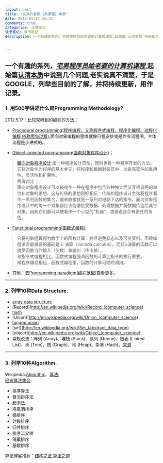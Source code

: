 ```yaml
---
layout: post
title: "认清计算机（系课程）本质"
date: 2012-05-17 20:52
comments: true
categories: 读书笔记
读书笔记: 读书笔记
description: 一个有趣的系列，宅男程序员给老婆的计算机课程,起始篇 认清本质 中说到几个问题,老实说真不清楚，于是GOOGLE，列举些目前的了解，并将持续更新，用作记录。


---
```

一个有趣的系列，[*宅男程序员给老婆的计算机课程*](http://developer.51cto.com/art/201203/321936.htm),起始篇[认清本质](http://developer.51cto.com/art/201202/314296.htm)中说到几个问题,老实说真不清楚，于是GOOGLE，列举些目前的了解，并将持续更新，用作记录。
---
### 1. 用500字讲述什么是Programming Methodology?  
2012.5.17：比较常听到的编程的方法：

*	[Procedural programming](http://en.wikipedia.org/wiki/Procedural_programming)([程序编程，又称程序式编程、程序化编程、过程化编程,俗称面向过程](http://zh.wikipedia.org/wiki/%E7%A8%8B%E5%BA%8F%E7%B7%A8%E7%A8%8B)),面向对象编程的思维就像日程安排或是作业流程图，主体流程是步进式的。

*	[Object-oriented programming](http://en.wikipedia.org/wiki/Object-oriented_programming)([面向对象程序设计](http://zh.wikipedia.org/wiki/%E9%9D%A2%E5%90%91%E5%AF%B9%E8%B1%A1%E7%A8%8B%E5%BA%8F%E8%AE%BE%E8%AE%A1))；  
>[面向对象程序设计](http://zh.wikipedia.org/wiki/%E9%9D%A2%E5%90%91%E5%AF%B9%E8%B1%A1%E7%A8%8B%E5%BA%8F%E8%AE%BE%E8%AE%A1):指一种程序设计范型，同时也是一种程序开发的方法。它将对象作为程序的基本单元，将程序和数据封装其中，以提高软件的重用性、灵活性和扩展性。  
两者对比：  
>面向对象程序设计可以被视作一种在程序中包含各种独立而又互相调用的单位和对象的思想，这与传统的思想刚好相反：传统的程序设计主张将程序看作一系列函数的集合，或者直接就是一系列对电脑下达的指令。面向对象程序设计中的每一个对象都应该能够接受数据、处理数据并将数据传达给其它对象，因此它们都可以被看作一个小型的“机器”，或者说是负有责任的角色。  

*	[Functional programming]()([函数式编程](http://zh.wikipedia.org/wiki/%E5%87%BD%E6%95%B8%E7%A8%8B%E5%BC%8F%E8%AA%9E%E8%A8%80));  
>它将电脑运算视为数学上的函数计算，并且避免状态以及可变资料。函数编程语言最重要的基础是 λ 演算（lambda calculus）。而且λ演算的函数可以接受函数当作输入（引数）和输出（传出值）。  
>和指令式编程相比，函数式编程强调函数的计算比指令的执行重要。  
和程序编程相比，函数式编程里，函数的计算可随时调用。  

*	其他：去[Programming paradigm](http://en.wikipedia.org/wiki/Programming_paradigm)([编程范型](http://zh.wikipedia.org/wiki/%E7%BC%96%E7%A8%8B%E8%8C%83%E5%9E%8B))查看更多。  
---
### 2. 列举10种Data Structure.  
* [array data structure](http://en.wikipedia.org/wiki/Array_data_structure)
* [Record](http://en.wikipedia.org/wiki/Record_(computer_science)
* [hash](http://en.wikipedia.org/wiki/Hash_table)
* [Union](http://en.wikipedia.org/wiki/Union_(computer_science)
* [tagged union](http://en.wikipedia.org/wiki/Tagged_union)
* [set](http://en.wikipedia.org/wiki/Set_(abstract_data_type)
* [object](http://en.wikipedia.org/wiki/Object_(computer_science)
* 常规说法：阵列 (Array)、堆栈 (Stack)、队列 (Queue)、链表 (Linked List)、树 (Tree)、图 (Graph)、堆 (Heap)、杂凑 (Hash)。[来源](http://zh.wikipedia.org/wiki/%E6%95%B0%E6%8D%AE%E7%BB%93%E6%9E%84)<!-- more -->
---
### 3. 列举10种Algorithm.  
Wikipedia:[Algorithm](http://en.wikipedia.org/wiki/Algorithm)、[算法](http://zh.wikipedia.org/wiki/%E7%AE%97%E6%B3%95);  
[经典算法集合](http://www.douban.com/group/topic/12416781/):  

* 排序算法
* 冒泡排序法
* 起泡法
* 鸡尾酒排序
* 桶排序
* 计数排序
* 归并排序
* 排序二叉树
* 鸽巢排序
* 基数排序  

算法博客推荐：[结构之法 算法之道](http://blog.csdn.net/v_JULY_v)
